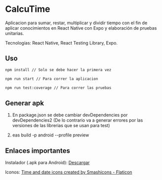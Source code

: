 # CalcuTime

Aplicacion para sumar, restar, multiplicar y dividir tiempo con el fin de aplicar conocimientos en React Native con Expo y elaboración de pruebas unitarias. 

Tecnologías: React Native, React Testing Library, Expo.


## Uso

```bash
npm install // Solo se debe hacer la primera vez
```

```bash
npm run start // Para correr la aplicacion
```

```bash
npm run test:coverage // Para correr las pruebas
```


## Generar apk
1. En package.json se debe cambiar devDependencies por devDependencies2 (De lo contrario va a generar errores por las versiones de las librerias que se usan para test)

2. eas build -p android --profile preview 

## Enlaces importantes

Instalador (.apk para Android): <a href="https://expo.dev/accounts/marcela9409/projects/CalcuTime/builds/e4ddf11c-5e53-47d6-897f-29596de7b399" title="apk" target="_blank">Descargar</a>

Iconos: <a href="https://www.flaticon.com/free-icons/time-and-date" title="time and date icons" target="_blank">Time and date icons created by Smashicons - Flaticon</a>
